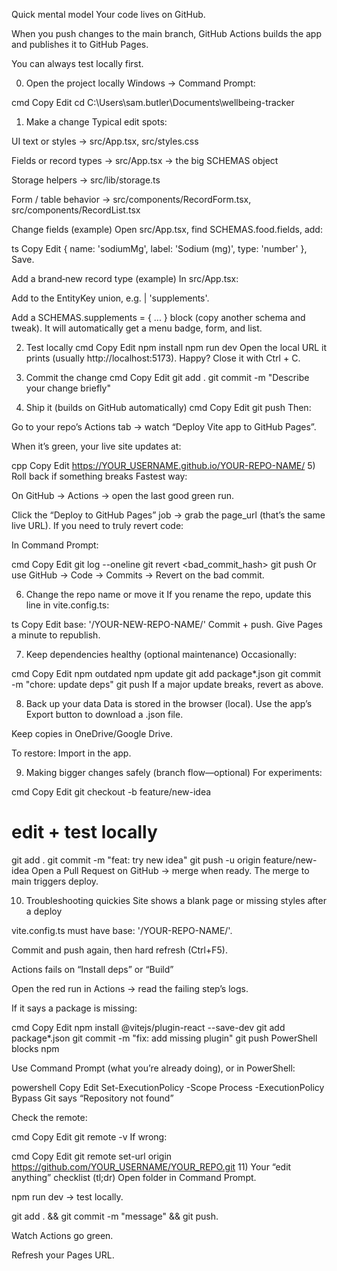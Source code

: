 Quick mental model
Your code lives on GitHub.

When you push changes to the main branch, GitHub Actions builds the app and publishes it to GitHub Pages.

You can always test locally first.

0) Open the project locally
Windows → Command Prompt:

cmd
Copy
Edit
cd C:\Users\sam.butler\Documents\wellbeing-tracker
1) Make a change
Typical edit spots:

UI text or styles → src/App.tsx, src/styles.css

Fields or record types → src/App.tsx → the big SCHEMAS object

Storage helpers → src/lib/storage.ts

Form / table behavior → src/components/RecordForm.tsx, src/components/RecordList.tsx

Change fields (example)
Open src/App.tsx, find SCHEMAS.food.fields, add:

ts
Copy
Edit
{ name: 'sodiumMg', label: 'Sodium (mg)', type: 'number' },
Save.

Add a brand‑new record type (example)
In src/App.tsx:

Add to the EntityKey union, e.g. | 'supplements'.

Add a SCHEMAS.supplements = { ... } block (copy another schema and tweak).
It will automatically get a menu badge, form, and list.

2) Test locally
cmd
Copy
Edit
npm install
npm run dev
Open the local URL it prints (usually http://localhost:5173).
Happy? Close it with Ctrl + C.

3) Commit the change
cmd
Copy
Edit
git add .
git commit -m "Describe your change briefly"
4) Ship it (builds on GitHub automatically)
cmd
Copy
Edit
git push
Then:

Go to your repo’s Actions tab → watch “Deploy Vite app to GitHub Pages”.

When it’s green, your live site updates at:

cpp
Copy
Edit
https://YOUR_USERNAME.github.io/YOUR-REPO-NAME/
5) Roll back if something breaks
Fastest way:

On GitHub → Actions → open the last good green run.

Click the “Deploy to GitHub Pages” job → grab the page_url (that’s the same live URL). If you need to truly revert code:

In Command Prompt:

cmd
Copy
Edit
git log --oneline
git revert <bad_commit_hash>
git push
Or use GitHub → Code → Commits → Revert on the bad commit.

6) Change the repo name or move it
If you rename the repo, update this line in vite.config.ts:

ts
Copy
Edit
base: '/YOUR-NEW-REPO-NAME/'
Commit + push. Give Pages a minute to republish.

7) Keep dependencies healthy (optional maintenance)
Occasionally:

cmd
Copy
Edit
npm outdated
npm update
git add package*.json
git commit -m "chore: update deps"
git push
If a major update breaks, revert as above.

8) Back up your data
Data is stored in the browser (local). Use the app’s Export button to download a .json file.

Keep copies in OneDrive/Google Drive.

To restore: Import in the app.

9) Making bigger changes safely (branch flow—optional)
For experiments:

cmd
Copy
Edit
git checkout -b feature/new-idea
# edit + test locally
git add .
git commit -m "feat: try new idea"
git push -u origin feature/new-idea
Open a Pull Request on GitHub → merge when ready. The merge to main triggers deploy.

10) Troubleshooting quickies
Site shows a blank page or missing styles after a deploy

vite.config.ts must have base: '/YOUR-REPO-NAME/'.

Commit and push again, then hard refresh (Ctrl+F5).

Actions fails on “Install deps” or “Build”

Open the red run in Actions → read the failing step’s logs.

If it says a package is missing:

cmd
Copy
Edit
npm install @vitejs/plugin-react --save-dev
git add package*.json
git commit -m "fix: add missing plugin"
git push
PowerShell blocks npm

Use Command Prompt (what you’re already doing), or in PowerShell:

powershell
Copy
Edit
Set-ExecutionPolicy -Scope Process -ExecutionPolicy Bypass
Git says “Repository not found”

Check the remote:

cmd
Copy
Edit
git remote -v
If wrong:

cmd
Copy
Edit
git remote set-url origin https://github.com/YOUR_USERNAME/YOUR_REPO.git
11) Your “edit anything” checklist (tl;dr)
Open folder in Command Prompt.

npm run dev → test locally.

git add . && git commit -m "message" && git push.

Watch Actions go green.

Refresh your Pages URL.